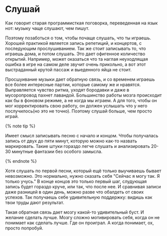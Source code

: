 # Слушай

Как говорит старая программисткая поговорка, переведенная на  язык нот: музыку чаще слушают, чем пишут. 

Поэтому позаботься о том, чтобы почаще слушать, что ты играешь. Хорошей практикой является запись репетиций, и концертов, с последующим прослушиванием. Так же стоит записывать то, что играешь дома, и потом слушать. Это дает офигенное количество открытий. Например, может оказаться что та наглая неуходлящая ошибка в игре на самом деле звучит очень прикольно, а вот этот выстраданный крутой пассаж и выеденного яйца не стоит. 

Просшуивание музыки дает обратную связь, и со временем играешь все более интересные партии, которые самому же и нравятся. Выправляется чувство ритма, уходят бородавки и даже в мусоропровод пахнет лавандой. Большинство работы мозга происходит как бы в фоновом режиме, а не когда мы играем. А для того, чтобы он мог корректировать свою работу, он должен услышать что у него послучилось(но это не точно). Поэтому слушай больше, чем просто играй. 

{% note tip %}

Имеет смысл записывать песню с начало и концом. Чтобы получалась запись от двух до пяти минут, которую можно как-то назвать маркировать. Такие штуки гораздо легче слушать и анализировать 20-30 минутные фантазии без особого замысла.

{% endnote %}

Хотя слушать по первой песни, который ещё только выучиваешь бывает невозможно. Это нормально, нужно сказать себя "Сейчас я могу так. Я только учусь."  В конце концов это только первый шаг, слудующая запись будет гораздо круче, или так, что после нее. И сравнивая записи даже разницей в один день, можно разве что обалдеть от своих успехов. Так получаешь себе удивительную поддержку: видишь как твои труды дают результат. 

Такая обратная связь дает мозгу какой-то удивительный буст. И желание сделать лучше. Мозгу сложно мотивировать себя, когда он не понимает как сделать лучше. Где он проиграл. А когда понимает, ох, просто попробуй. 
